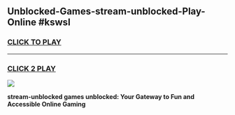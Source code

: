 
## Unblocked-Games-stream-unblocked-Play-Online #kswsl
<h3>
<a href="https://news.freeplayer.one?title=stream-unblocked&ref=3">CLICK TO PLAY</a></h3>
<hr>

<h3>
<a href="https://news.freeplayer.one?title=stream-unblocked&ref=3">CLICK 2 PLAY</a>
  
</h3>

<a href="https://news.freeplayer.one?title=stream-unblocked&ref=3"><img src="https://clearcache.store/games.png"></a>


**stream-unblocked games unblocked: Your Gateway to Fun and Accessible Online Gaming**
